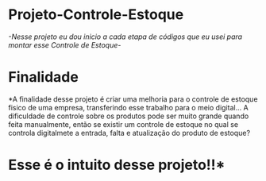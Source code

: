 # Projeto-Controle-Estoque

*-Nesse projeto eu dou inicio a cada etapa de códigos que eu usei para montar esse Controle de Estoque-*

# Finalidade
*A finalidade desse projeto é criar uma melhoria para o controle de estoque fisico de uma empresa, transferindo esse trabalho para o meio digital...
A dificuldade de controle sobre os produtos pode ser muito grande quando feita manualmente, então se existir um controle de estoque no qual se controla digitalmete a entrada, falta e atualização do produto de estoque?
# Esse é o intuito desse projeto!!*
